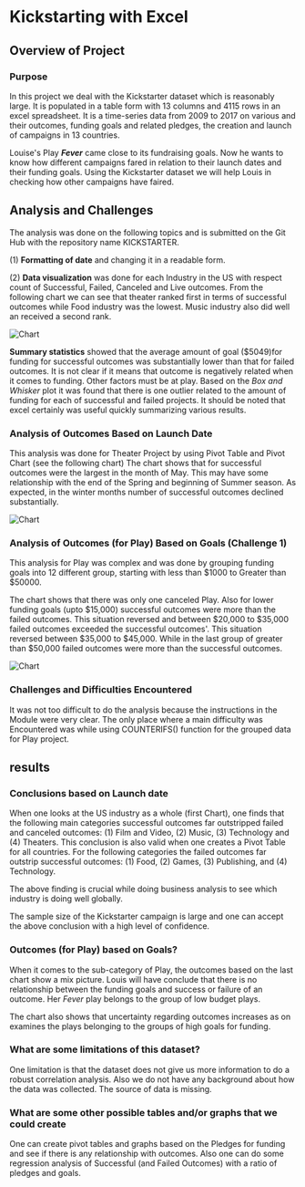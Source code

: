 # Kickstarting with Excel

## Overview of Project

### Purpose

In this project we deal with the Kickstarter dataset which is reasonably large. It is populated in a table form with 13 columns and 4115 rows in an excel spreadsheet. It is a time-series data from 2009 to 2017 on various  and their outcomes, funding goals and related pledges, the creation and launch of campaigns in 13 countries.

Louise's Play ***Fever*** came close to its fundraising goals. Now he wants to know how different campaigns fared in relation to their launch dates and their funding goals. Using the Kickstarter dataset we will help Louis in checking how other campaigns have faired.

## Analysis and Challenges

The analysis was done on the following topics and is submitted on the Git Hub with the repository name KICKSTARTER.

(1) **Formatting of date** and changing it in a readable form.

(2) **Data visualization** was done for each Industry in the US with respect count of Successful, Failed, Canceled and Live outcomes. From the following chart we can see that theater ranked first in terms of successful outcomes while Food industry was the lowest. Music industry also did well an received a second rank.

![Chart](https://i.imgur.com/bASEyYB.png)

**Summary statistics** showed that the average amount of goal ($5049)for funding for successful outcomes was substantially lower than that for failed outcomes.  It is not clear if it means that outcome is negatively related when it comes to funding. Other factors must be at play. Based on the *Box and Whisker* plot it was found that there is one outlier related to the amount of funding for each of successful and failed projects. It should be noted that excel certainly was useful quickly summarizing various results.

### Analysis of Outcomes Based on Launch Date

This analysis was done for Theater Project by using Pivot Table and Pivot Chart (see the following chart)
The chart shows that for successful outcomes were the largest in the month of May. This may have some relationship with the end of the Spring and beginning of Summer season. As expected, in the winter months number of successful outcomes declined substantially.

![Chart](https://i.imgur.com/LV6DmWo.png)

### Analysis of Outcomes (for Play) Based on Goals (Challenge 1)

This analysis for Play was complex and was done by grouping funding goals into 12 different group, starting with less than $1000 to Greater than $50000.

The chart shows that there was only one canceled Play. Also for lower funding goals (upto $15,000) successful outcomes were more than the failed outcomes. This situation reversed and between $20,000 to $35,000 failed outcomes exceeded the successful outcomes'. This situation reversed between $35,000 to $45,000. While in the last group of greater than $50,000 failed outcomes were more than the successful outcomes.

![Chart](https://i.imgur.com/2MwdqWR.png)

### Challenges and Difficulties Encountered

It was not too difficult to do the analysis because the instructions in the Module were very clear. The only place where a main difficulty was Encountered was while using COUNTERIFS() function for the grouped data for Play project.

## results

### Conclusions based on Launch date

When one looks at the US industry as a whole (first Chart), one finds that the following main categories successful outcomes far outstripped failed and canceled outcomes: (1) Film and Video, (2) Music, (3) Technology and (4) Theaters. This conclusion is also valid when one creates a Pivot Table for all countries. For the following categories the failed outcomes far outstrip successful outcomes: (1) Food, (2) Games, (3) Publishing, and (4) Technology.

The above finding is crucial while doing business analysis to see which industry is doing well globally.

The sample size of the Kickstarter campaign is large and one can accept the above conclusion with a high level of confidence.

###  Outcomes (for Play) based on Goals?

When it comes to the sub-category of Play, the outcomes based on the last chart show a mix picture. Louis will have conclude that there is no relationship between the funding goals and success or failure of an outcome. Her *Fever*
play belongs to the group of low budget plays.

The chart also shows that uncertainty regarding outcomes increases as on examines the plays belonging to the groups of high goals for funding.

### What are some limitations of this dataset?

One limitation is that the dataset does not give us more information to do a robust correlation analysis. Also we do not have any background about how the data was collected. The source of data is missing.

### What are some other possible tables and/or graphs that we could create

One can create pivot tables and graphs based on the Pledges for funding and see if there is any relationship with outcomes. Also one can do some regression analysis of Successful (and Failed Outcomes) with a ratio of pledges and goals.

